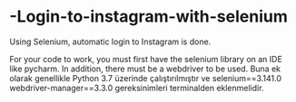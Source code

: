 # -Login-to-instagram-with-selenium
 Using Selenium, automatic login to Instagram is done.

For your code to work, you must first have the selenium library on an IDE like pycharm.
In addition, there must be a webdriver to be used.
Buna ek olarak genellikle Python 3.7 üzerinde çalıştırılmıştır ve selenium==3.141.0 webdriver-manager==3.3.0 gereksinimleri terminalden eklenmelidir.
